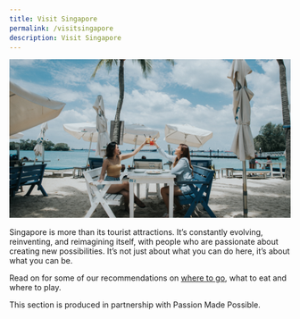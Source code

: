 ```yaml
---
title: Visit Singapore
permalink: /visitsingapore
description: Visit Singapore
---
```

![](/images/Sentosa.jpg)

Singapore is more than its tourist attractions. It’s constantly evolving, reinventing, and reimagining itself, with people who are passionate about creating new possibilities. It’s not just about what you can do here, it’s about what you can be.

Read on for some of our recommendations on [where to go](/visit-singapore/culturalenclaves), what to eat and where to play.

This section is produced in partnership with Passion Made Possible.